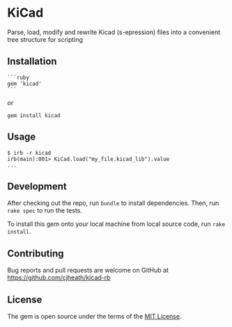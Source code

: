 # KiCad

Parse, load, modify and rewrite Kicad (s-epression) files into a convenient tree structure for scripting

## Installation

    ```ruby
    gem 'kicad'
    ```

or

    gem install kicad

## Usage

    $ irb -r kicad
    irb(main):001> KiCad.load("my_file.kicad_lib").value
    ...

## Development

After checking out the repo, run `bundle` to install dependencies. Then, run `rake spec` to run the tests.

To install this gem onto your local machine from local source code, run `rake install`.

## Contributing

Bug reports and pull requests are welcome on GitHub at https://github.com/cjheath/kicad-rb

## License

The gem is open source under the terms of the [MIT License](http://opensource.org/licenses/MIT).

